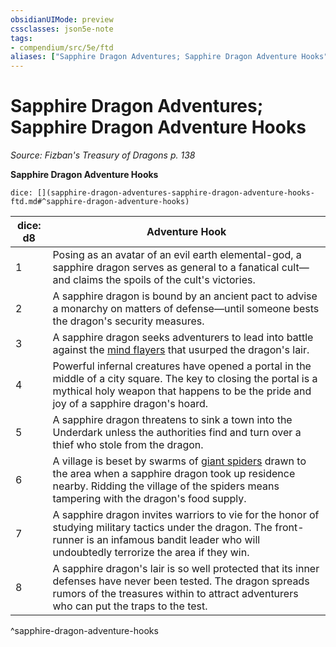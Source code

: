 ```yaml
---
obsidianUIMode: preview
cssclasses: json5e-note
tags:
- compendium/src/5e/ftd
aliases: ["Sapphire Dragon Adventures; Sapphire Dragon Adventure Hooks"]
---
```

# Sapphire Dragon Adventures; Sapphire Dragon Adventure Hooks
*Source: Fizban's Treasury of Dragons p. 138* 

**Sapphire Dragon Adventure Hooks**

`dice: [](sapphire-dragon-adventures-sapphire-dragon-adventure-hooks-ftd.md#^sapphire-dragon-adventure-hooks)`

| dice: d8 | Adventure Hook |
|----------|----------------|
| 1 | Posing as an avatar of an evil earth elemental-god, a sapphire dragon serves as general to a fanatical cult—and claims the spoils of the cult's victories. |
| 2 | A sapphire dragon is bound by an ancient pact to advise a monarchy on matters of defense—until someone bests the dragon's security measures. |
| 3 | A sapphire dragon seeks adventurers to lead into battle against the [mind flayers](/Systems/5e/bestiary/aberration/mind-flayer.md) that usurped the dragon's lair. |
| 4 | Powerful infernal creatures have opened a portal in the middle of a city square. The key to closing the portal is a mythical holy weapon that happens to be the pride and joy of a sapphire dragon's hoard. |
| 5 | A sapphire dragon threatens to sink a town into the Underdark unless the authorities find and turn over a thief who stole from the dragon. |
| 6 | A village is beset by swarms of [giant spiders](/Systems/5e/bestiary/beast/giant-spider.md) drawn to the area when a sapphire dragon took up residence nearby. Ridding the village of the spiders means tampering with the dragon's food supply. |
| 7 | A sapphire dragon invites warriors to vie for the honor of studying military tactics under the dragon. The front-runner is an infamous bandit leader who will undoubtedly terrorize the area if they win. |
| 8 | A sapphire dragon's lair is so well protected that its inner defenses have never been tested. The dragon spreads rumors of the treasures within to attract adventurers who can put the traps to the test. |
^sapphire-dragon-adventure-hooks